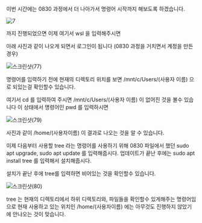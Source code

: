 이번 시간에는 0830 과정에서 더 나아가서 명령어 시작까지 해보도록 하겠습니다.

![7](https://github.com/user-attachments/assets/38f4cb2e-0424-4dae-a96c-4d4f1cbdb83f)

까지 진행되었으면 이제 여기서 wsl 을 입력해주시면 

아래 사진과 같이 나오게 되면서 로그인이 됩니다 (0830 과정을 거치면서 계정을 만든경우)

![스크린샷(77)](https://github.com/user-attachments/assets/32eb6b71-f5e7-4157-8816-a7c1f1e12544)

명령어를 입력하기 전에 현재의 디렉토리 위치를 보면
/mnt/c/Users/(사용자 이름) 으로 되있는걸 확인할수 있습니다.

여기서 cd 를 입력하여 주시면 
/mnt/c/Users/(사용자 이름) 이 없어진 것을 볼수 있습니다
이 상태에서 명령어인 pwd 를 입력하시면

![스크린샷(79)](https://github.com/user-attachments/assets/ec94eb86-2631-4e73-8d0f-5ff0b6bafca0)

사진과 같이 /home/(사용자이름) 이 결과로 나오는 것을 알 수 있습니다.

이제 다음부터 사용할 tree 라는 명령어를 사용하기 위해 0830 파일에서 했던
sudo apt upgrade, sudo apt update 를 입력해줍시다.
업데이트가 끝난 후에는 
sudo apt install tree 를 입력해서 설치해줍시다.

설치가 끝난 후에 tree를 입력하면 비어있는 것을 확인할수 있습니다.

![스크린샷(80)](https://github.com/user-attachments/assets/51dd01e0-c985-4811-9423-6cd48cd73b8f)


tree 는 현재의 디렉토리에서 하위 디렉토리와, 파일들을 확인할수 있게해주는 명령어임으로
현재 사용하고 있는 위치인 /home/(사용자이름) 에는 아무것도 진행하지 않았기에 안나오는 것이 맞습니다.
